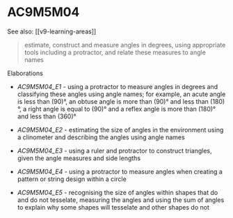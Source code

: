
# AC9M5M04 

See also: [[v9-learning-areas]]

> estimate, construct and measure angles in degrees, using appropriate tools including a protractor, and relate these measures to angle names

Elaborations


- _AC9M5M04_E1_ - using a protractor to measure angles in degrees and classifying these angles using angle names; for example, an acute angle is less than \(90\)°, an obtuse angle is more than \(90\)° and less than \(180\)°, a right angle is equal to \(90\)° and a reflex angle is more than \(180\)° and less than \(360\)°

- _AC9M5M04_E2_ - estimating the size of angles in the environment using a clinometer and describing the angles using angle names

- _AC9M5M04_E3_ - using a ruler and protractor to construct triangles, given the angle measures and side lengths

- _AC9M5M04_E4_ - using a protractor to measure angles when creating a pattern or string design within a circle

- _AC9M5M04_E5_ - recognising the size of angles within shapes that do and do not tesselate, measuring the angles and using the sum of angles to explain why some shapes will tesselate and other shapes do not

